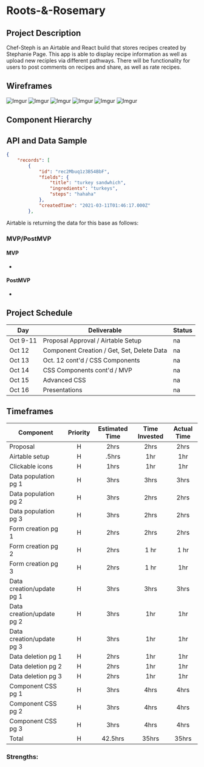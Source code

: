 # Roots-&-Rosemary



## Project Description

Chef-Steph is an Airtable and React build that stores recipes created by Stephanie Page. This app is able to display recipe information as well as upload new reciples via different pathways. There will be functionality for users to post comments on recipes and share, as well as rate recipes.

## Wireframes

![Imgur](https://i.imgur.com/hVIACEy.png) 
![Imgur](https://i.imgur.com/mkQd7Wk.png)
![Imgur](https://i.imgur.com/eeVPQRB.png)
![Imgur](https://i.imgur.com/PiWRVuj.png)
![Imgur](https://i.imgur.com/0rWHyuk.png)
![Imgur](https://i.imgur.com/A94EtLU.png)

## Component Hierarchy



## API and Data Sample
``` .json 
{
    "records": [
        {
            "id": "rec2Mbuq1z3B54BbF",
            "fields": {
                "title": "turkey sandwhich",
                "ingredients": "turkeys",
                "steps": "hahaha"
            },
            "createdTime": "2021-03-11T01:46:17.000Z"
        },
```


Airtable is returning the data for this base as follows:



### MVP/PostMVP

#### MVP

- 
#### PostMVP

- 

## Project Schedule

| Day      | Deliverable                                | Status   |
| -------- | ------------------------------------------ | -------- |
| Oct 9-11 | Proposal Approval / Airtable Setup         | na |
| Oct 12   | Component Creation / Get, Set, Delete Data | na |
| Oct 13   | Oct. 12 cont'd / CSS Components            | na |
| Oct 14   | CSS Components cont'd / MVP                | na |
| Oct 15   | Advanced CSS                               | na |
| Oct 16   | Presentations                              | na |

## Timeframes

| Component                 | Priority | Estimated Time | Time Invested | Actual Time |
| ------------------------- | :------: | :------------: | :-----------: | :---------: |
| Proposal                  |    H     |      2hrs      |     2hrs      |    2hrs     |
| Airtable setup            |    H     |     .5hrs      |      1hr      |     1hr     |
| Clickable icons           |    H     |      1hrs      |      1hr      |     1hr     |
| Data population pg 1      |    H     |      3hrs      |     3hrs      |    3hrs     |
| Data population pg 2      |    H     |      3hrs      |     2hrs      |    2hrs     |
| Data population pg 3      |    H     |      3hrs      |     2hrs      |    2hrs     |
| Form creation pg 1        |    H     |      2hrs      |     2hrs      |    2hrs     |
| Form creation pg 2        |    H     |      2hrs      |     1 hr      |    1 hr     |
| Form creation pg 3        |    H     |      2hrs      |     1 hr      |     1hr     |
| Data creation/update pg 1 |    H     |      3hrs      |     3hrs      |    3hrs     |
| Data creation/update pg 2 |    H     |      3hrs      |      1hr      |     1hr     |
| Data creation/update pg 3 |    H     |      3hrs      |      1hr      |     1hr     |
| Data deletion pg 1        |    H     |      2hrs      |      1hr      |     1hr     |
| Data deletion pg 2        |    H     |      2hrs      |      1hr      |     1hr     |
| Data deletion pg 3        |    H     |      2hrs      |      1hr      |     1hr     |
| Component CSS pg 1        |    H     |      3hrs      |     4hrs      |    4hrs     |
| Component CSS pg 2        |    H     |      3hrs      |     4hrs      |    4hrs     |
| Component CSS pg 3        |    H     |      3hrs      |     4hrs      |    4hrs     |
| Total                     |    H     |    42.5hrs     |     35hrs     |    35hrs    |



### Strengths:




